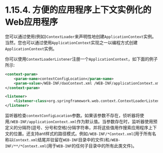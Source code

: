 # 1.15.4. 方便的应用程序上下文实例化的Web应用程序

您可以通过使用(例如)`ContextLoader`来声明性地创建`ApplicationContext`实例。当然，您也可以通过使用`ApplicationContext`实现之一以编程方式创建`ApplicationContext`实例。

你可以使用`ContextLoaderListener`注册一个`ApplicationContext`，如下面的例子所示:

```xml
<context-param>
    <param-name>contextConfigLocation</param-name>
    <param-value>/WEB-INF/daoContext.xml /WEB-INF/applicationContext.xml</param-value>
</context-param>

<listener>
    <listener-class>org.springframework.web.context.ContextLoaderListener</listener-class>
</listener>
```

监听器检查`contextConfigLocation`参数。如果该参数不存在，侦听器将使用`/WEB-INF/applicationContext.xml`作为默认值。当参数存在时，监听器使用预定义的分隔符(逗号、分号和空格)分隔字符串，并将这些值用作搜索应用程序上下文的位置。还支持ant样式的路径模式。例如`/WEB-INF/*Context.xml`(用于所有名称以`Context.xml`结尾并驻留在`WEB-INF`目录中的文件)和`/WEB-INF/**/*Context.xml`(用于`WEB-INF`的任何子目录中的所有此类文件)。